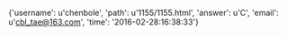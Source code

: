 {'username': u'chenbole', 'path': u'1155/1155.html', 'answer': u'C', 'email': u'cbl_tae@163.com', 'time': '2016-02-28:16:38:33'}